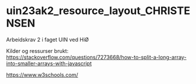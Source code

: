 # uin23ak2_resource_layout_CHRISTENSEN
 Arbeidskrav 2 i faget UIN ved HiØ



Kilder og ressurser brukt:
https://stackoverflow.com/questions/7273668/how-to-split-a-long-array-into-smaller-arrays-with-javascript

https://www.w3schools.com/
